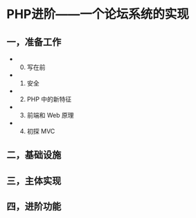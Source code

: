 # PHP进阶——一个论坛系统的实现

## 一，准备工作
* 0. 写在前
* 1. 安全
* 2. PHP 中的新特征
* 3. 前端和 Web 原理
* 4. 初探 MVC

## 二，基础设施

## 三，主体实现

## 四，进阶功能